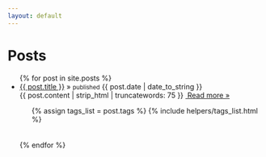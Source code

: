 ```yaml
---
layout: default
---
```

Posts
=====
<ul>
  {% for post in site.posts %}
    <li><a href="{{ post.url }}">{{ post.title }}</a>&nbsp;&raquo;&nbsp;<small>published</small><span>&nbsp;{{ post.date | date_to_string }}</span></li>
    {{ post.content | strip_html | truncatewords: 75 }}
    <a href="{{ post.url }}">&nbsp;Read more&nbsp;&raquo;</a>
    <ul class="tag_box inline">
        {% assign tags_list = post.tags %}
        {% include helpers/tags_list.html %}
    </ul>
    <br/><br/>
  {% endfor %}
</ul>
